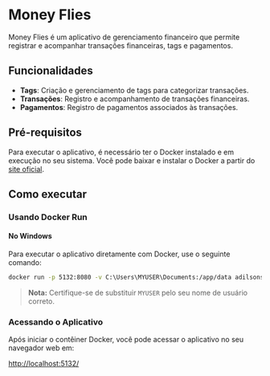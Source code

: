 # Money Flies

Money Flies é um aplicativo de gerenciamento financeiro que permite registrar e acompanhar transações financeiras, tags e pagamentos.

## Funcionalidades

- **Tags**: Criação e gerenciamento de tags para categorizar transações.
- **Transações**: Registro e acompanhamento de transações financeiras.
- **Pagamentos**: Registro de pagamentos associados às transações.

## Pré-requisitos

Para executar o aplicativo, é necessário ter o Docker instalado e em execução no seu sistema. Você pode baixar e instalar o Docker a partir do [site oficial](https://www.docker.com/get-started).

## Como executar

### Usando Docker Run

#### No Windows

Para executar o aplicativo diretamente com Docker, use o seguinte comando:

```bash
docker run -p 5132:8080 -v C:\Users\MYUSER\Documents:/app/data adilsonsousa/money-flies
```

> **Nota:** Certifique-se de substituir `MYUSER` pelo seu nome de usuário correto.

### Acessando o Aplicativo

Após iniciar o contêiner Docker, você pode acessar o aplicativo no seu navegador web em:

[http://localhost:5132/](http://localhost:5132/)
